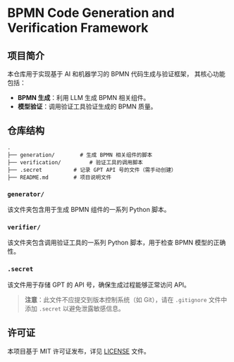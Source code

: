 # BPMN Code Generation and Verification Framework

## 项目简介
本仓库用于实现基于 AI 和机器学习的 BPMN 代码生成与验证框架，
其核心功能包括：
- **BPMN 生成**：利用 LLM 生成 BPMN 相关组件。
- **模型验证**：调用验证工具验证生成的 BPMN 质量。

## 仓库结构
```
.
├── generation/        # 生成 BPMN 相关组件的脚本
├── verification/         # 验证工具的调用脚本
├── .secret          # 记录 GPT API 号的文件（需手动创建）
├── README.md        # 项目说明文件
```

### `generator/`
该文件夹包含用于生成 BPMN 组件的一系列 Python 脚本。

### `verifier/`
该文件夹包含调用验证工具的一系列 Python 脚本，用于检查 BPMN 模型的正确性。

### `.secret`
该文件用于存储 GPT 的 API 号，确保生成过程能够正常访问 API。
> **注意**：此文件不应提交到版本控制系统（如 Git），请在 `.gitignore` 文件中添加 `.secret` 以避免泄露敏感信息。

## 许可证
本项目基于 MIT 许可证发布，详见 [LICENSE](LICENSE) 文件。
